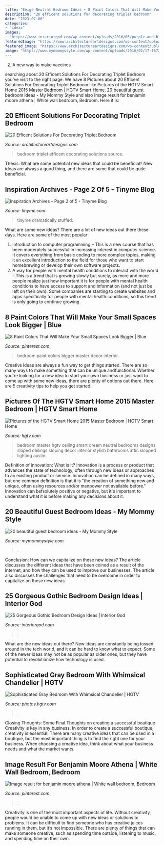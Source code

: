 ```yaml
---
title: "Beige Neutral Bedroom Ideas ~ 8 Paint Colors That Will Make Your Small Spaces Look Bigger"
description: "20 efficent solutions for decorating triplet bedroom"
date: "2023-07-06"
categories:
- "ideas"
images:
- "https://www.interiorgod.com/wp-content/uploads/2016/05/purple-and-black-gothic-bedroom.jpg"
featuredImage: "https://www.architectureartdesigns.com/wp-content/uploads/2015/05/159-630x941.jpg"
featured_image: "https://www.architectureartdesigns.com/wp-content/uploads/2015/05/159-630x941.jpg"
image: "https://www.mymommystyle.com/wp-content/uploads/2016/02/17-15722-post/guest-bedroom-4.jpg"
---
```



2. A new way to make vaccines 

	

		
searching about 20 Efficent Solutions For Decorating Triplet Bedroom you've visit to the right page. We have 8 Pictures about 20 Efficent Solutions For Decorating Triplet Bedroom like Pictures of the HGTV Smart Home 2015 Master Bedroom | HGTV Smart Home, 20 beautiful guest bedroom ideas - My Mommy Style and also Image result for benjamin moore athena | White wall bedroom, Bedroom. Here it is:
		
    
## 20 Efficent Solutions For Decorating Triplet Bedroom

<img loading=lazy src="https://www.architectureartdesigns.com/wp-content/uploads/2015/05/159-630x941.jpg" onerror="this.onerror=null;this.src='https://tse1.mm.bing.net/th?id=OIP.kQl6ac5BEWWyn_kLW4s5XwHaLD&amp;pid=15.1';" alt="20 Efficent Solutions For Decorating Triplet Bedroom">

_Source: architectureartdesigns.com_

>bedroom triplet efficent decorating solutions source. 

	

Thesis: What are some potential new ideas that could be beneficial?
New ideas are always a good thing, and there are some that could be quite beneficial.

    
## Inspiration Archives - Page 2 Of 5 - Tinyme Blog

<img loading=lazy src="https://www.tinyme.com/blog/wp-content/uploads/2015/09/10-Dramatically-Dark-Kids-Rooms-2-768x1024.jpg" onerror="this.onerror=null;this.src='https://tse3.mm.bing.net/th?id=OIP.CwVNIU2xyDvZb50kfdXT4QHaJ4&amp;pid=15.1';" alt="Inspiration Archives - Page 2 of 5 - Tinyme Blog">

_Source: tinyme.com_

>tinyme dramatically stuffed. 

	

What are some new ideas?
There are a lot of new ideas out there these days. Here are some of the most popular: 
1) Introduction to computer programming – This is a new course that has been moderately successful in increasing interest in computer science. It covers everything from basic coding to more complex topics, making it an excellent introduction to the field for those who want to start homebrewing or develop their own software projects. 
2) A way for people with mental health conditions to interact with the world – This is a trend that is growing slowly but surely, as more and more people realize just how important it is for people with mental health conditions to have access to support and information (and not just be left on their own). Some companies are starting to create websites and apps specifically for people with mental health conditions, so this trend is only going to continue growing.

    
## 8 Paint Colors That Will Make Your Small Spaces Look Bigger | Blue

<img loading=lazy src="https://i.pinimg.com/736x/e6/c6/92/e6c692828875073e7d05e9db842528cf.jpg" onerror="this.onerror=null;this.src='https://tse2.mm.bing.net/th?id=OIP.BzcmEKTgG2BZ7Df4kMrA6QHaLH&amp;pid=15.1';" alt="8 Paint Colors That Will Make Your Small Spaces Look Bigger | Blue">

_Source: pinterest.com_

>bedroom paint colors bigger master decor interior. 

	

Creative ideas are always a fun way to get things started. There are so many ways to make something that can be unique andfunctional. Whether you're looking for a new idea to start your own business or just want to come up with some new ideas, there are plenty of options out there. Here are 5 creativity tips to help you get started.

    
## Pictures Of The HGTV Smart Home 2015 Master Bedroom | HGTV Smart Home

<img loading=lazy src="https://hgtvhome.sndimg.com/content/dam/images/hgtv/fullset/2015/2/23/0/sh2015_master-bedroom_01_hero-shot_v.jpg.rend.hgtvcom.616.862.suffix/1424704380216.jpeg" onerror="this.onerror=null;this.src='https://tse3.mm.bing.net/th?id=OIP.7cKvybMmFaLQnoT4LvEFNAHaKX&amp;pid=15.1';" alt="Pictures of the HGTV Smart Home 2015 Master Bedroom | HGTV Smart Home">

_Source: hgtv.com_

>bedroom master hgtv ceiling smart dream neutral bedrooms designs sloped ceilings sloping decor interior stylish bathrooms attic slopped lighting austin. 

	

Definition of innovation: What is it?
Innovation is a process or product that advances the state of technology, often through new ideas or approaches to an existing product or service. Innovation can be defined in many ways, but one common definition is that it is "the creation of something new and unique, often using resources and/or manpower not available before." 
Innovation can befsolutely positive or negative, but it's important to understand what it is before making any decisions about it.

    
## 20 Beautiful Guest Bedroom Ideas - My Mommy Style

<img loading=lazy src="https://www.mymommystyle.com/wp-content/uploads/2016/02/17-15722-post/guest-bedroom-4.jpg" onerror="this.onerror=null;this.src='https://tse3.mm.bing.net/th?id=OIP.MzP2rGL9Kdc3TC1lqNe_2QHaJ3&amp;pid=15.1';" alt="20 beautiful guest bedroom ideas - My Mommy Style">

_Source: mymommystyle.com_

>. 

	

Conclusion: How can we capitalize on these new ideas?
The article discusses the different ideas that have been coined as a result of the internet, and how they can be used to improve our businesses. The article also discusses the challenges that need to be overcome in order to capitalize on these new ideas.

    
## 25 Gorgeous Gothic Bedroom Design Ideas | Interior God

<img loading=lazy src="https://www.interiorgod.com/wp-content/uploads/2016/05/purple-and-black-gothic-bedroom.jpg" onerror="this.onerror=null;this.src='https://tse3.mm.bing.net/th?id=OIP.7fG90eGP5VZ_5ooqMpK9dQDYEg&amp;pid=15.1';" alt="25 Gorgeous Gothic Bedroom Design Ideas | Interior God">

_Source: interiorgod.com_

>. 

	

What are the new ideas out there?
New ideas are constantly being tossed around in the tech world, and it can be hard to know what to expect. Some of the newer ideas may not be as popular as older ones, but they have potential to revolutionize how technology is used.

    
## Sophisticated Gray Bedroom With Whimsical Chandelier | HGTV

<img loading=lazy src="https://hgtvhome.sndimg.com/content/dam/images/hgtv/fullset/2015/2/2/0/Hyde-Evans-Design_Magnolia_Master-Suite.jpg.rend.hgtvcom.616.924.suffix/1422905526582.jpeg" onerror="this.onerror=null;this.src='https://tse4.mm.bing.net/th?id=OIP.lZiGgR7Kdxm-ernHDA8KPwHaLH&amp;pid=15.1';" alt="Sophisticated Gray Bedroom With Whimsical Chandelier | HGTV">

_Source: photos.hgtv.com_

>. 

	

Closing Thoughts: Some Final Thoughts on creating a successful boutique
Creativity is key in any business. In order to create a successful boutique, creativity is essential. There are many creative ideas that can be used in a boutique, but the most important thing is to find the right one for your business. When choosing a creative idea, think about what your business needs and what the market wants.

    
## Image Result For Benjamin Moore Athena | White Wall Bedroom, Bedroom

<img loading=lazy src="https://i.pinimg.com/736x/96/1a/68/961a68f02e1a0901a4cc011806aa6589.jpg" onerror="this.onerror=null;this.src='https://tse1.mm.bing.net/th?id=OIP.EVy1gkmz1o5dt6jc8iN_VgHaLH&amp;pid=15.1';" alt="Image result for benjamin moore athena | White wall bedroom, Bedroom">

_Source: pinterest.com_

>. 

	

Creativity is one of the most important aspects of life. Without creativity, people would be unable to come up with new ideas or solutions to problems. It can be difficult to find someone who has creative juices running in them, but it’s not impossible. There are plenty of things that can make someone creative, such as spending time outside, listening to music, and spending time on their own.

